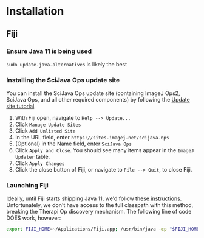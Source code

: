 # Installation

## Fiji

### Ensure Java 11 is being used

`sudo update-java-alternatives` is likely the best 

### Installing the SciJava Ops update site

You can install the SciJava Ops update site (containing ImageJ Ops2, SciJava Ops, and all other required components) by following the [Update site tutorial](https://imagej.net/update-sites/following#add-update-sites). 

1. With Fiji open, navigate to `Help --> Update...`
2. Click `Manage Update Sites` 
3. Click `Add Unlisted Site`
4. In the URL field, enter `https://sites.imagej.net/scijava-ops`
5. (Optional) in the Name field, enter `SciJava Ops`
6. Click `Apply and Close`. You should see many items appear in the `ImageJ Updater` table.
7. Click `Apply Changes`
8. Click the close button of Fiji, or navigate to `File --> Quit`, to close Fiji.

### Launching Fiji

Ideally, until Fiji starts shipping Java 11, we'd follow [these instructions](https://forum.image.sc/t/run-fiji-or-imagej-headless-mode-with-java-11/73989/4). Unfortunately, we don't have access to the full classpath with this method, breaking the Therapi Op discovery mechanism. The following line of code DOES work, however:

```bash
export FIJI_HOME=~/Applications/Fiji.app; /usr/bin/java -cp "$FIJI_HOME/jars/*:$FIJI_HOME/jars/bio-formats/*:$FIJI_HOME/plugins/*" sc.fiji.Main
```


